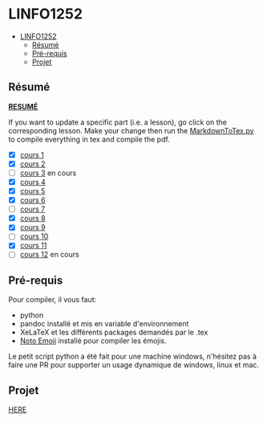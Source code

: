 # LINFO1252

- [LINFO1252](#linfo1252)
  - [Résumé](#résumé)
  - [Pré-requis](#pré-requis)
  - [Projet](#projet)

## Résumé

**[RESUMÉ](résumé/master.pdf)**

If you want to update a specific part (i.e. a lesson), go click on the corresponding lesson. Make your change then run the [MarkdownToTex.py](résumé/MarkdownToTeX.py) to compile everything in tex and compile the pdf.

- [x] [cours 1](résumé/cours1.md)
- [x] [cours 2](résumé/cours2.md)
- [ ] [cours 3](résumé/cours3.md) en cours
- [x] [cours 4](résumé/cours4.md)
- [x] [cours 5](résumé/cours5.md)
- [x] [cours 6](résumé/cours6.md)
- [ ] [cours 7](résumé/cours7.md)
- [x] [cours 8](résumé/cours8.md)
- [x] [cours 9](résumé/cours9.md)
- [ ] [cours 10](résumé/cours10.md)
- [x] [cours 11](résumé/cours11.md)
- [ ] [cours 12](résumé/cours12.md) en cours

## Pré-requis

Pour compiler, il vous faut:
- python
- pandoc installé et mis en variable d'environnement
- XeLaTeX et les différents packages demandés par le .tex
- [Noto Emoji](https://fonts.google.com/noto/specimen/Noto+Emoji) installé pour compiler les émojis.

Le petit script python a été fait pour une machine windows, n'hésitez pas à faire une PR pour supporter un usage dynamique de windows, linux et mac.

## Projet

[HERE](Inginious/P2)
